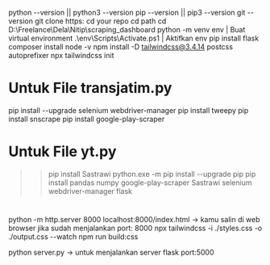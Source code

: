 python --version || python3 --version
pip --version || pip3 --version
git --version
git clone https:
cd your repo
cd path
cd D:\Freelance\Dela\Nitip\scraping_dashboard
python -m venv env | Buat virtual environment
.\env\Scripts\Activate.ps1 | Aktifkan env
pip install flask
composer install
node -v
npm install -D tailwindcss@3.4.14 postcss autoprefixer
npx tailwindcss init

# Untuk File transjatim.py
pip install --upgrade selenium webdriver-manager
pip install tweepy
pip install snscrape
pip install google-play-scraper

# Untuk File yt.py
>> pip install Sastrawi 
python.exe -m pip install --upgrade pip
pip install pandas numpy google-play-scraper Sastrawi selenium webdriver-manager flask

#                                                                                                              
python -m http.server 8000
localhost:8000/index.html  -> kamu salin di web browser jika sudah menjalankan port: 8000
npx tailwindcss -i ./styles.css -o ./output.css --watch
npm run build:css

python server.py -> untuk menjalankan server flask port:5000                                                           



